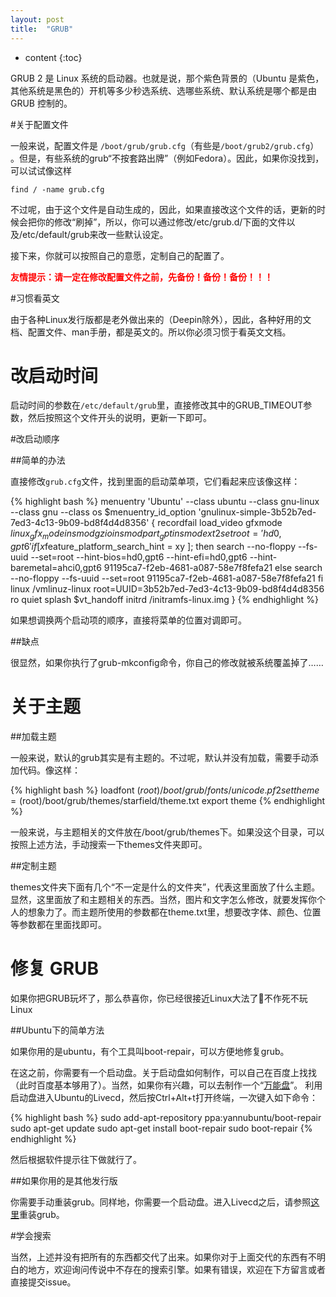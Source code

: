 ```yaml
---
layout: post
title:  "GRUB"
---
```

* content
{:toc}

GRUB 2 是 Linux 系统的启动器。也就是说，那个紫色背景的（Ubuntu 是紫色，其他系统是黑色的）开机等多少秒选系统、选哪些系统、默认系统是哪个都是由 GRUB 控制的。

#关于配置文件

一般来说，配置文件是 `/boot/grub/grub.cfg`（有些是`/boot/grub2/grub.cfg`） 。但是，有些系统的grub“不按套路出牌”（例如Fedora）。因此，如果你没找到，可以试试像这样

	find / -name grub.cfg

不过呢，由于这个文件是自动生成的，因此，如果直接改这个文件的话，更新的时候会把你的修改“刷掉”，所以，你可以通过修改/etc/grub.d/下面的文件以及/etc/default/grub来改一些默认设定。

接下来，你就可以按照自己的意愿，定制自己的配置了。

**<span style="color:red;">友情提示：请一定在修改配置文件之前，先备份！备份！备份！！！</span>**

#习惯看英文

由于各种Linux发行版都是老外做出来的（Deepin除外），因此，各种好用的文档、配置文件、man手册，都是英文的。所以你必须习惯于看英文文档。

# 改启动时间

启动时间的参数在`/etc/default/grub`里，直接修改其中的GRUB_TIMEOUT参数，然后按照这个文件开头的说明，更新一下即可。

#改启动顺序

##简单的办法

直接修改`grub.cfg`文件，找到里面的启动菜单项，它们看起来应该像这样：

{% highlight bash %}
menuentry 'Ubuntu' --class ubuntu --class gnu-linux --class gnu --class os $menuentry_id_option 'gnulinux-simple-3b52b7ed-7ed3-4c13-9b09-bd8f4d4d8356' {
	recordfail
	load_video
	gfxmode $linux_gfx_mode
	insmod gzio
	insmod part_gpt
	insmod ext2
	set root='hd0,gpt6'
	if [ x$feature_platform_search_hint = xy ]; then
	  search --no-floppy --fs-uuid --set=root --hint-bios=hd0,gpt6 --hint-efi=hd0,gpt6 --hint-baremetal=ahci0,gpt6  91195ca7-f2eb-4681-a087-58e7f8fefa21
	else
	  search --no-floppy --fs-uuid --set=root 91195ca7-f2eb-4681-a087-58e7f8fefa21
	fi
	linux   /vmlinuz-linux root=UUID=3b52b7ed-7ed3-4c13-9b09-bd8f4d4d8356 ro  quiet splash $vt_handoff
	initrd  /initramfs-linux.img
}
{% endhighlight %}

如果想调换两个启动项的顺序，直接将菜单的位置对调即可。

##缺点

很显然，如果你执行了grub-mkconfig命令，你自己的修改就被系统覆盖掉了……

# 关于主题

##加载主题

一般来说，默认的grub其实是有主题的。不过呢，默认并没有加载，需要手动添加代码。像这样：

{% highlight bash %}
loadfont ($root)/boot/grub/fonts/unicode.pf2
set theme=($root)/boot/grub/themes/starfield/theme.txt
export theme
{% endhighlight %}

一般来说，与主题相关的文件放在/boot/grub/themes下。如果没这个目录，可以按照上述方法，手动搜索一下themes文件夹即可。

##定制主题

themes文件夹下面有几个“不一定是什么的文件夹”，代表这里面放了什么主题。显然，这里面放了和主题相关的东西。当然，图片和文字怎么修改，就要发挥你个人的想象力了。而主题所使用的参数都在theme.txt里，想要改字体、颜色、位置等参数都在里面找即可。

# 修复 GRUB

如果你把GRUB玩坏了，那么恭喜你，你已经很接近Linux大法了:ghost:<span class="blackout">不作死不玩Linux</span>

##Ubuntu下的简单方法

如果你用的是ubuntu，有个工具叫boot-repair，可以方便地修复grub。

在这之前，你需要有一个启动盘。关于启动盘如何制作，可以自己在百度上找找（此时百度基本够用了）。当然，如果你有兴趣，可以去制作一个“[万能盘](https://github.com/D-e-e-m-o/grub)”。
利用启动盘进入Ubuntu的Livecd，然后按Ctrl+Alt+t打开终端，一次键入如下命令：

{% highlight bash %}
sudo add-apt-repository ppa:yannubuntu/boot-repair
sudo apt-get update
sudo apt-get install boot-repair
sudo boot-repair
{% endhighlight %}

然后根据软件提示往下做就行了。

##如果你用的是其他发行版

你需要手动重装grub。同样地，你需要一个启动盘。进入Livecd之后，请参照[这里](https://github.com/D-e-e-m-o/grub/blob/master/install_grub_in_usb.md)重装grub。

#学会搜索

当然，上述并没有把所有的东西都交代了出来。如果你对于上面交代的东西有不明白的地方，欢迎询问<span class="blackout">传说中不存在的</span>搜索引擎。如果有错误，欢迎在下方留言或者直接提交issue。
